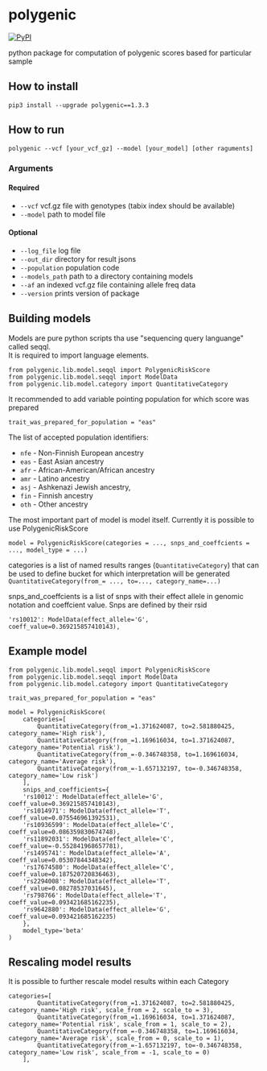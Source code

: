 # polygenic

[![PyPI](https://img.shields.io/pypi/v/polygenic.svg)](https://pypi.python.org/pypi/polygenic)

python package for computation of polygenic scores based for particular sample

## How to install
```
pip3 install --upgrade polygenic==1.3.3
```

## How to run
```
polygenic --vcf [your_vcf_gz] --model [your_model] [other raguments]
```

### Arguments
#### Required
- `--vcf` vcf.gz file with genotypes (tabix index should be available)
- `--model` path to model file
#### Optional
- `--log_file` log file
- `--out_dir` directory for result jsons
- `--population` population code
- `--models_path` path to a directory containing models
- `--af` an indexed vcf.gz file containing allele freq data
- `--version` prints version of package

## Building models
Models are pure python scripts tha use "sequencing query languange" called seqql.  
It is required to import language elements.
```
from polygenic.lib.model.seqql import PolygenicRiskScore
from polygenic.lib.model.seqql import ModelData
from polygenic.lib.model.category import QuantitativeCategory
```

It recommended to add variable pointing population for which score was prepared
```
trait_was_prepared_for_population = "eas"
```
The list of accepted population identifiers:
- `nfe` - Non-Finnish European ancestry
- `eas` - East Asian ancestry
- `afr` - African-American/African ancestry
- `amr` - Latino ancestry
- `asj` - Ashkenazi Jewish ancestry,
- `fin` - Finnish ancestry
- `oth` - Other ancestry

The most important part of model is model itself. Currently it is possible to use PolygenicRiskScore
```
model = PolygenicRiskScore(categories = ..., snps_and_coeffcients = ..., model_type = ...)
```

categories is a list of named results ranges (`QuantitativeCategory`) that can be used to define bucket for which interpretation will be generated
```QuantitativeCategory(from_= ..., to=..., category_name=...)```

snps_and_coeffcients is a list of snps
with their effect allele in genomic notation and coeffcient value. Snps are defined by their rsid
```
'rs10012': ModelData(effect_allele='G', coeff_value=0.369215857410143),
```
## Example model
```
from polygenic.lib.model.seqql import PolygenicRiskScore
from polygenic.lib.model.seqql import ModelData
from polygenic.lib.model.category import QuantitativeCategory

trait_was_prepared_for_population = "eas"

model = PolygenicRiskScore(
    categories=[
        QuantitativeCategory(from_=1.371624087, to=2.581880425, category_name='High risk'),
        QuantitativeCategory(from_=1.169616034, to=1.371624087, category_name='Potential risk'),
        QuantitativeCategory(from_=-0.346748358, to=1.169616034, category_name='Average risk'),
	    QuantitativeCategory(from_=-1.657132197, to=-0.346748358, category_name='Low risk')
    ],
    snips_and_coefficients={
	'rs10012': ModelData(effect_allele='G', coeff_value=0.369215857410143),
	'rs1014971': ModelData(effect_allele='T', coeff_value=0.075546961392531),
	'rs10936599': ModelData(effect_allele='C', coeff_value=0.086359830674748),
	'rs11892031': ModelData(effect_allele='C', coeff_value=-0.552841968657781),
	'rs1495741': ModelData(effect_allele='A', coeff_value=0.05307844348342),
	'rs17674580': ModelData(effect_allele='C', coeff_value=0.187520720836463),
	'rs2294008': ModelData(effect_allele='T', coeff_value=0.08278537031645),
	'rs798766': ModelData(effect_allele='T', coeff_value=0.093421685162235),
	'rs9642880': ModelData(effect_allele='G', coeff_value=0.093421685162235)
    },
    model_type='beta'
)
```

## Rescaling model results
It is possible to further rescale model results within each Category
```
categories=[
        QuantitativeCategory(from_=1.371624087, to=2.581880425, category_name='High risk', scale_from = 2, scale_to = 3),
        QuantitativeCategory(from_=1.169616034, to=1.371624087, category_name='Potential risk', scale_from = 1, scale_to = 2),
        QuantitativeCategory(from_=-0.346748358, to=1.169616034, category_name='Average risk', scale_from = 0, scale_to = 1),
	    QuantitativeCategory(from_=-1.657132197, to=-0.346748358, category_name='Low risk', scale_from = -1, scale_to = 0)
    ],
```